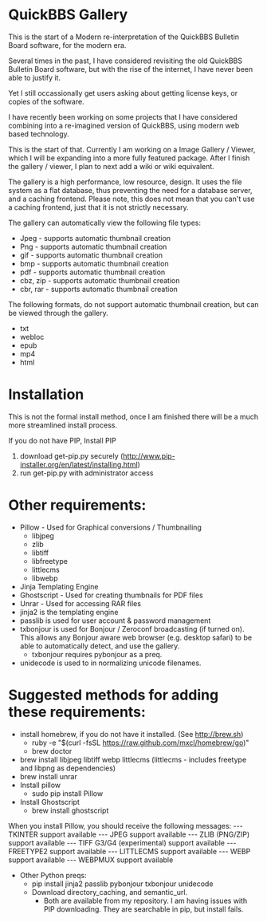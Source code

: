 QuickBBS Gallery
========

This is the start of a Modern re-interpretation of the QuickBBS Bulletin Board software, for the modern era.

Several times in the past, I have considered revisiting the old QuickBBS Bulletin Board software, but with the rise of the internet, I have never been able to justify it.

Yet I still occassionally get users asking about getting license keys, or copies of the software.  

I have recently been working on some projects that I have considered combining into a re-imagined version of QuickBBS, using modern web based technology.

This is the start of that.  Currently I am working on a Image Gallery / Viewer, which I will be expanding into a more fully featured package.  After I finish the gallery / viewer, I plan to next add a wiki or wiki equivalent.

The gallery is a high performance, low resource, design.  It uses the file system as a flat database, thus preventing the
need for a database server, and a caching frontend.  Please note, this does not mean that you can't use a caching frontend, just that it is not strictly necessary.

The gallery can automatically view the following file types:

* Jpeg - supports automatic thumbnail creation
* Png - supports automatic thumbnail creation
* gif - supports automatic thumbnail creation
* bmp - supports automatic thumbnail creation
* pdf - supports automatic thumbnail creation
* cbz, zip - supports automatic thumbnail creation
* cbr, rar - supports automatic thumbnail creation

The following formats, do not support automatic thumbnail creation, but can be viewed through the gallery.

* txt 
* webloc
* epub
* mp4
* html

Installation
========

This is not the formal install method, once I am finished there will be a much more streamlined install process.

If you do not have PIP, Install PIP

1) download get-pip.py securely (http://www.pip-installer.org/en/latest/installing.html)
2) run get-pip.py with administrator access

Other requirements:
========

* Pillow - Used for Graphical conversions / Thumbnailing
   * libjpeg
   * zlib
   * libtiff
   * libfreetype
   * littlecms
   * libwebp
* Jinja Templating Engine
* Ghostscript - Used for creating thumbnails for PDF files
* Unrar - Used for accessing RAR files
* jinja2 is the templating engine
* passlib is used for user account & password management
* txbonjour is used for Bonjour / Zeroconf broadcasting (if turned on).  This allows any Bonjour aware web browser (e.g. desktop safari) to be able to automatically detect, and use the gallery.
   * txbonjour requires pybonjour as a preq. 
* unidecode is used to in normalizing unicode filenames.

Suggested methods for adding these requirements:
========

* install homebrew, if you do not have it installed.  (See http://brew.sh) 
   * ruby -e "$(curl -fsSL https://raw.github.com/mxcl/homebrew/go)"
   * brew doctor
* brew install libjpeg libtiff  webp littlecms
     (littlecms - includes freetype and libpng as dependencies)
* brew install unrar
* Install pillow
   * sudo pip install Pillow
* Install Ghostscript
   * brew install ghostscript

When you install Pillow, you should receive the following messages:
--- TKINTER support available
--- JPEG support available
--- ZLIB (PNG/ZIP) support available
--- TIFF G3/G4 (experimental) support available
--- FREETYPE2 support available
--- LITTLECMS support available
--- WEBP support available
--- WEBPMUX support available

* Other Python preqs:
   * pip install jinja2 passlib pybonjour txbonjour unidecode
   * Download directory_caching, and semantic_url.
      * Both are available from my repository.  I am having issues with PIP downloading. They are searchable in pip, but install fails.
